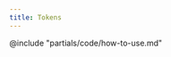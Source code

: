 ```yaml
---
title: Tokens
---
```


<section data-tab="Library">
  <Doc::TokensList
    @groupedTokens={{this.filteredGroupedTokens}}
    @searchQuery={{this.searchQuery}}
    @searchTokens={{this.searchTokens}}
  />
</section>

<section data-tab="Code">
  @include "partials/code/how-to-use.md"
</section>
